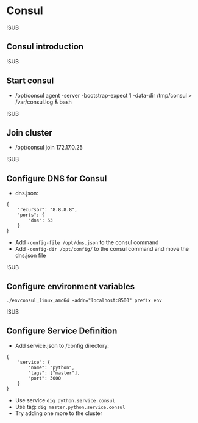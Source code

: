 # Consul

!SUB
## Consul introduction


!SUB
## Start consul

- /opt/consul agent -server -bootstrap-expect 1 -data-dir /tmp/consul > /var/consul.log & bash


!SUB
## Join cluster

- /opt/consul join 172.17.0.25

!SUB
## Configure DNS for Consul

- dns.json:
```
{
	"recursor": "8.8.8.8",
	"ports": {
		"dns": 53
	}
}
```
- Add `-config-file /opt/dns.json` to the consul command
- Add `-config-dir /opt/config/` to the consul command and move the dns.json file

!SUB
## Configure environment variables

```
./envconsul_linux_amd64 -addr="localhost:8500" prefix env
```

!SUB
## Configure Service Definition

- Add service.json to /config directory:
```
{
    "service": {
        "name": "python",
        "tags": ["master"],
        "port": 3000
    }
}
```
- Use service `dig python.service.consul`
- Use tag: `dig master.python.service.consul`
- Try adding one more to the cluster
